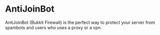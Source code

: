 # AntiJoinBot
AntiJoinBot (Bukkit Firewall) is the perfect way to protect your server from spambots and users who uses a proxy or a vpn.
